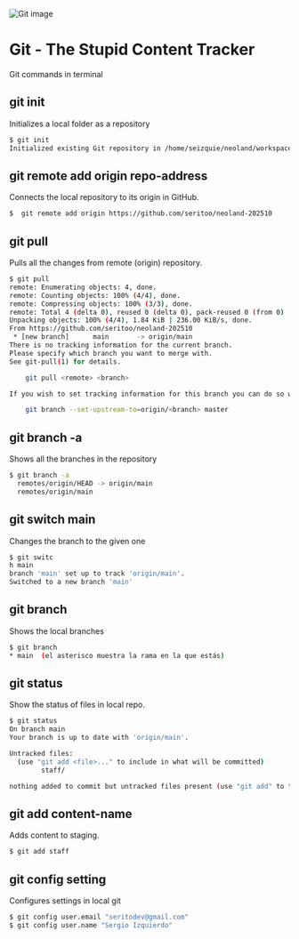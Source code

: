 ![Git image](https://upload.wikimedia.org/wikipedia/commons/thumb/e/e0/Git-logo.svg/1200px-Git-logo.svg.png)

# Git - The Stupid Content Tracker

Git commands in terminal

## git init

Initializes a local folder as a repository
```sh
$ git init
Initialized existing Git repository in /home/seizquie/neoland/workspace/neoland-202510/.git/
```

## git remote add origin repo-address

Connects the local repository to its origin in GitHub.

```sh
$  git remote add origin https://github.com/seritoo/neoland-202510
```

## git pull

Pulls all the changes from remote (origin) repository.

```sh
$ git pull
remote: Enumerating objects: 4, done.
remote: Counting objects: 100% (4/4), done.
remote: Compressing objects: 100% (3/3), done.
remote: Total 4 (delta 0), reused 0 (delta 0), pack-reused 0 (from 0)
Unpacking objects: 100% (4/4), 1.84 KiB | 236.00 KiB/s, done.
From https://github.com/seritoo/neoland-202510
 * [new branch]      main       -> origin/main
There is no tracking information for the current branch.
Please specify which branch you want to merge with.
See git-pull(1) for details.

    git pull <remote> <branch>

If you wish to set tracking information for this branch you can do so with:

    git branch --set-upstream-to=origin/<branch> master
```
## git branch -a

Shows all the branches in the repository

```sh
$ git branch -a
  remotes/origin/HEAD -> origin/main
  remotes/origin/main
```

## git switch main

Changes the branch to the given one

```sh
$ git switc
h main
branch 'main' set up to track 'origin/main'.
Switched to a new branch 'main'
```

## git branch

Shows the local branches

```sh
$ git branch
* main  (el asterisco muestra la rama en la que estás)
```

## git status
Show the status of files in local repo.

```sh
$ git status
On branch main
Your branch is up to date with 'origin/main'.

Untracked files:
  (use "git add <file>..." to include in what will be committed)
        staff/

nothing added to commit but untracked files present (use "git add" to track)
```

## git add content-name

Adds content to staging.

```sh
$ git add staff
```
## git config setting

Configures settings in local git

```sh
$ git config user.email "seritodev@gmail.com"
$ git config user.name "Sergio Izquierdo"
```
